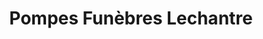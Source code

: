 ---
title: "Pompes Funèbres Lechantre"
url: /courrieres/pompes-funebres-lechantre/
shop: Bestattungen
---